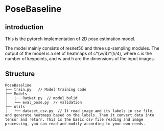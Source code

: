 # PoseBaseline
## introduction
This is the pytorch implementation of 2D pose estimation model. 

The model mainly consists of resnet50 and three up-sampling modules. 
The output of the model is a set of heatmaps of c*(w/4)*(h/4), where c is the number of keypoints, and w and h are the dimensions of the input images.

## Structure
```
PoseBaseline
├── train.py   // Model training code
├── Models
│   │── RatNet.py  // model_bulid
│   └── eval_pose.py  // validation
├── utils
│   └── dataset_csv.py  // It read image and its labels in csv file, and generate heatmaps based on the labels. Then it convert data into tensor and return. This is the basic csv file reading and image processing, you can read and modify according to your own needs.
```
